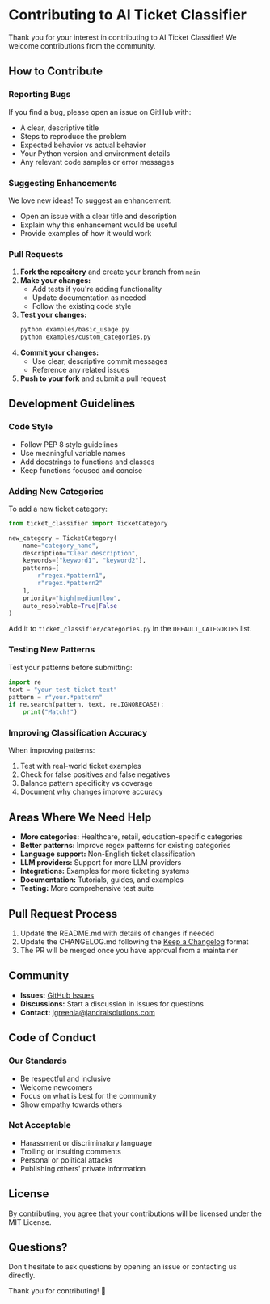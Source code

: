# Contributing to AI Ticket Classifier

Thank you for your interest in contributing to AI Ticket Classifier! We welcome contributions from the community.

## How to Contribute

### Reporting Bugs

If you find a bug, please open an issue on GitHub with:
- A clear, descriptive title
- Steps to reproduce the problem
- Expected behavior vs actual behavior
- Your Python version and environment details
- Any relevant code samples or error messages

### Suggesting Enhancements

We love new ideas! To suggest an enhancement:
- Open an issue with a clear title and description
- Explain why this enhancement would be useful
- Provide examples of how it would work

### Pull Requests

1. **Fork the repository** and create your branch from `main`
2. **Make your changes:**
   - Add tests if you're adding functionality
   - Update documentation as needed
   - Follow the existing code style
3. **Test your changes:**
   ```bash
   python examples/basic_usage.py
   python examples/custom_categories.py
   ```
4. **Commit your changes:**
   - Use clear, descriptive commit messages
   - Reference any related issues
5. **Push to your fork** and submit a pull request

## Development Guidelines

### Code Style
- Follow PEP 8 style guidelines
- Use meaningful variable names
- Add docstrings to functions and classes
- Keep functions focused and concise

### Adding New Categories

To add a new ticket category:

```python
from ticket_classifier import TicketCategory

new_category = TicketCategory(
    name="category_name",
    description="Clear description",
    keywords=["keyword1", "keyword2"],
    patterns=[
        r"regex.*pattern1",
        r"regex.*pattern2"
    ],
    priority="high|medium|low",
    auto_resolvable=True|False
)
```

Add it to `ticket_classifier/categories.py` in the `DEFAULT_CATEGORIES` list.

### Testing New Patterns

Test your patterns before submitting:

```python
import re
text = "your test ticket text"
pattern = r"your.*pattern"
if re.search(pattern, text, re.IGNORECASE):
    print("Match!")
```

### Improving Classification Accuracy

When improving patterns:
1. Test with real-world ticket examples
2. Check for false positives and false negatives
3. Balance pattern specificity vs coverage
4. Document why changes improve accuracy

## Areas Where We Need Help

- **More categories:** Healthcare, retail, education-specific categories
- **Better patterns:** Improve regex patterns for existing categories
- **Language support:** Non-English ticket classification
- **LLM providers:** Support for more LLM providers
- **Integrations:** Examples for more ticketing systems
- **Documentation:** Tutorials, guides, and examples
- **Testing:** More comprehensive test suite

## Pull Request Process

1. Update the README.md with details of changes if needed
2. Update the CHANGELOG.md following the [Keep a Changelog](https://keepachangelog.com/en/1.0.0/) format
3. The PR will be merged once you have approval from a maintainer

## Community

- **Issues:** [GitHub Issues](https://github.com/Turtles-AI-Lab/ai-ticket-classifier/issues)
- **Discussions:** Start a discussion in Issues for questions
- **Contact:** jgreenia@jandraisolutions.com

## Code of Conduct

### Our Standards

- Be respectful and inclusive
- Welcome newcomers
- Focus on what is best for the community
- Show empathy towards others

### Not Acceptable

- Harassment or discriminatory language
- Trolling or insulting comments
- Personal or political attacks
- Publishing others' private information

## License

By contributing, you agree that your contributions will be licensed under the MIT License.

## Questions?

Don't hesitate to ask questions by opening an issue or contacting us directly.

Thank you for contributing! 🎉
